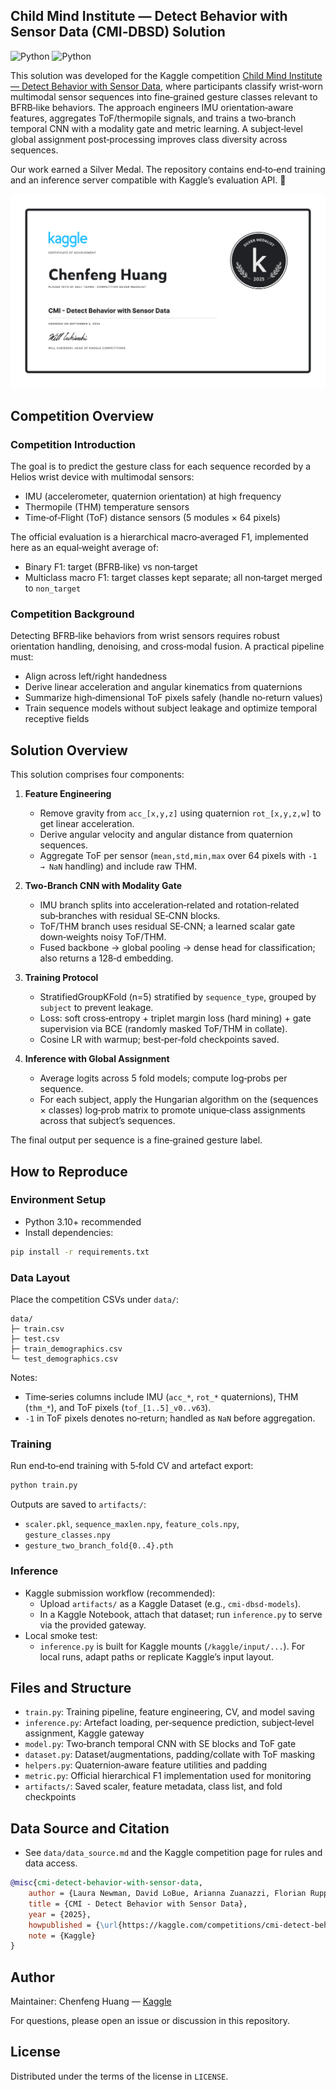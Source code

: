 ## Child Mind Institute — Detect Behavior with Sensor Data (CMI‑DBSD) Solution
![Python](https://img.shields.io/badge/python-3.10+-blue.svg)
![Python](https://img.shields.io/badge/pytorch2.8+-orange.svg)

This solution was developed for the Kaggle competition [Child Mind Institute — Detect Behavior with Sensor Data](https://www.kaggle.com/competitions/cmi-detect-behavior-with-sensor-data), where participants classify wrist‑worn multimodal sensor sequences into fine‑grained gesture classes relevant to BFRB‑like behaviors. The approach engineers IMU orientation‑aware features, aggregates ToF/thermopile signals, and trains a two‑branch temporal CNN with a modality gate and metric learning. A subject‑level global assignment post‑processing improves class diversity across sequences.

Our work earned a Silver Medal. The repository contains end‑to‑end training and an inference server compatible with Kaggle’s evaluation API. 🥈

![CMI‑DBSD — Silver Medal](./certificate.png)

## Competition Overview

### Competition Introduction

The goal is to predict the gesture class for each sequence recorded by a Helios wrist device with multimodal sensors:
- IMU (accelerometer, quaternion orientation) at high frequency
- Thermopile (THM) temperature sensors
- Time‑of‑Flight (ToF) distance sensors (5 modules × 64 pixels)

The official evaluation is a hierarchical macro‑averaged F1, implemented here as an equal‑weight average of:
- Binary F1: target (BFRB‑like) vs non‑target
- Multiclass macro F1: target classes kept separate; all non‑target merged to `non_target`

### Competition Background

Detecting BFRB‑like behaviors from wrist sensors requires robust orientation handling, denoising, and cross‑modal fusion. A practical pipeline must:
- Align across left/right handedness
- Derive linear acceleration and angular kinematics from quaternions
- Summarize high‑dimensional ToF pixels safely (handle no‑return values)
- Train sequence models without subject leakage and optimize temporal receptive fields

## Solution Overview

This solution comprises four components:

1. **Feature Engineering**
   - Remove gravity from `acc_[x,y,z]` using quaternion `rot_[x,y,z,w]` to get linear acceleration.
   - Derive angular velocity and angular distance from quaternion sequences.
   - Aggregate ToF per sensor (`mean,std,min,max` over 64 pixels with `-1 → NaN` handling) and include raw THM.

2. **Two‑Branch CNN with Modality Gate**
   - IMU branch splits into acceleration‑related and rotation‑related sub‑branches with residual SE‑CNN blocks.
   - ToF/THM branch uses residual SE‑CNN; a learned scalar gate down‑weights noisy ToF/THM.
   - Fused backbone → global pooling → dense head for classification; also returns a 128‑d embedding.

3. **Training Protocol**
   - StratifiedGroupKFold (n=5) stratified by `sequence_type`, grouped by `subject` to prevent leakage.
   - Loss: soft cross‑entropy + triplet margin loss (hard mining) + gate supervision via BCE (randomly masked ToF/THM in collate).
   - Cosine LR with warmup; best‑per‑fold checkpoints saved.

4. **Inference with Global Assignment**
   - Average logits across 5 fold models; compute log‑probs per sequence.
   - For each subject, apply the Hungarian algorithm on the (sequences × classes) log‑prob matrix to promote unique‑class assignments across that subject’s sequences.

The final output per sequence is a fine‑grained gesture label.


## How to Reproduce

### Environment Setup

- Python 3.10+ recommended
- Install dependencies:

```bash
pip install -r requirements.txt
```


### Data Layout

Place the competition CSVs under `data/`:

```
data/
├─ train.csv
├─ test.csv
├─ train_demographics.csv
└─ test_demographics.csv
```

Notes:
- Time‑series columns include IMU (`acc_*`, `rot_*` quaternions), THM (`thm_*`), and ToF pixels (`tof_[1..5]_v0..v63`).
- `-1` in ToF pixels denotes no‑return; handled as `NaN` before aggregation.

### Training

Run end‑to‑end training with 5‑fold CV and artefact export:

```bash
python train.py
```

Outputs are saved to `artifacts/`:
- `scaler.pkl`, `sequence_maxlen.npy`, `feature_cols.npy`, `gesture_classes.npy`
- `gesture_two_branch_fold{0..4}.pth`

### Inference

- Kaggle submission workflow (recommended):
  - Upload `artifacts/` as a Kaggle Dataset (e.g., `cmi-dbsd-models`).
  - In a Kaggle Notebook, attach that dataset; run `inference.py` to serve via the provided gateway.
- Local smoke test:
  - `inference.py` is built for Kaggle mounts (`/kaggle/input/...`). For local runs, adapt paths or replicate Kaggle’s input layout.

## Files and Structure

- `train.py`: Training pipeline, feature engineering, CV, and model saving
- `inference.py`: Artefact loading, per‑sequence prediction, subject‑level assignment, Kaggle gateway
- `model.py`: Two‑branch temporal CNN with SE blocks and ToF gate
- `dataset.py`: Dataset/augmentations, padding/collate with ToF masking
- `helpers.py`: Quaternion‑aware feature utilities and padding
- `metric.py`: Official hierarchical F1 implementation used for monitoring
- `artifacts/`: Saved scaler, feature metadata, class list, and fold checkpoints

## Data Source and Citation

- See `data/data_source.md` and the Kaggle competition page for rules and data access.

```bibtex
@misc{cmi-detect-behavior-with-sensor-data,
    author = {Laura Newman, David LoBue, Arianna Zuanazzi, Florian Rupprecht, Luke Mears, Roxanne McAdams, Erin Brown, Yanyi Wang, Camilla Strauss, Arno Klein, Lauren Hendrix, Maki Koyama, Josh To, Curt White, Yuki Kotani, Michelle Freund, Michael Milham, Gregory Kiar, Martyna Plomecka, Sohier Dane, and Maggie Demkin},
    title = {CMI - Detect Behavior with Sensor Data},
    year = {2025},
    howpublished = {\url{https://kaggle.com/competitions/cmi-detect-behavior-with-sensor-data}},
    note = {Kaggle}
}
```

## Author

Maintainer: Chenfeng Huang — [Kaggle](https://www.kaggle.com/alrickh)

For questions, please open an issue or discussion in this repository.

## License

Distributed under the terms of the license in `LICENSE`.
